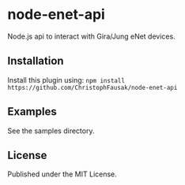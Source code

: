 # node-enet-api

Node.js api to interact with Gira/Jung eNet devices.

## Installation

Install this plugin using: `npm install https://github.com/ChristophFausak/node-enet-api`


## Examples

See the samples directory.


## License

Published under the MIT License.
